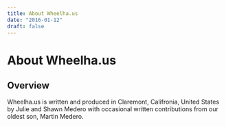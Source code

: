 ```yaml
---
title: About Wheelha.us
date: "2016-01-12"
draft: false
---
```


# About Wheelha.us

## Overview

Wheelha.us is written and produced in Claremont, Califronia, United States by Julie and Shawn Medero with occasional written contributions from our oldest son, Martin Medero.

<!--

## Writers

* Julie Medero
* Martin Medero
* Shawn Medero

-->
